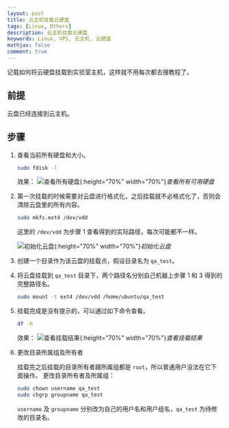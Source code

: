 ```yaml
---
layout: post
title: 云主机挂载云硬盘
tags: [Linux, Others]
description: 云主机挂载云硬盘
keywords: Linux, VPS, 云主机, 云硬盘
mathjax: false
comment: true
---
```


记载如何将云硬盘挂载到实验室主机，这样就不用每次都去搜教程了。

## 前提

云盘已经连接到云主机。

## 步骤

1. 查看当前所有硬盘和大小。

    ```bash
    sudo fdisk -l
    ```

    效果：
    ![查看所有硬盘](https://img.chenkun.pro/img/2018-04-27-01.png){:height="70%" width="70%"}_查看所有可用硬盘_

2. 第一次挂载的时候需要对云盘进行格式化，之后挂载就不必格式化了，否则会清除云盘里的所有内容。

    ```bash
    sudo mkfs.ext4 /dev/vdd
    ```

    这里的 `/dev/vdd` 为步骤 1 查看得到的实际路径，每次可能都不一样。

    ![初始化云盘](https://img.chenkun.pro/img/2018-04-27-02.png){:height="70%" width="70%"}_初始化云盘_

3. 创建一个目录作为该云盘的挂载点，假设目录名为 `qa_test`。

4. 将云盘挂载到 `qa_test` 目录下，两个路径名分别自己机器上步骤 1 和 3 得到的完整路径名。

    ```bash
    sudo mount -t ext4 /dev/vdd /home/ubuntu/qa_test
    ```

5. 挂载完成是没有提示的，可以通过如下命令查看。

    ```bash
    df -h
    ```
    效果：
    ![查看挂载结果](https://img.chenkun.pro/img/2018-04-27-03.png){:height="70%" width="70%"}_查看挂载结果_

6. 更改目录所属组及所有者

    挂载完之后挂载的目录所有者跟所属组都是 `root`，所以普通用户没法在它下面操作。
    更改目录所有者及所属组：

    ```bash
    sudo chown username qa_test
    sudo chgrp groupname qa_test
    ```

    `username` 及 `groupname` 分别改为自己的用户名和用户组名，`qa_test` 为待修改的目录名。
